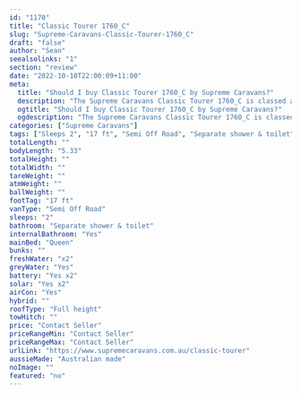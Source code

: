 ```yaml
---
id: "1170"
title: "Classic Tourer 1760_C"
slug: "Supreme-Caravans-Classic-Tourer-1760_C"
draft: "false"
author: "Sean"
seealsolinks: "1"
section: "review"
date: "2022-10-10T22:00:09+11:00"
meta:
  title: "Should I buy Classic Tourer 1760_C by Supreme Caravans?"
  description: "The Supreme Caravans Classic Tourer 1760_C is classed as Semi Off Road, and sleeps 2 people. It is Australian made and comes in at 17 ft. It generally has Separate shower & toilet."
  ogtitle: "Should I buy Classic Tourer 1760_C by Supreme Caravans?"
  ogdescription: "The Supreme Caravans Classic Tourer 1760_C is classed as Semi Off Road, and sleeps 2 people. It is Australian made and comes in at 17 ft. It generally has Separate shower & toilet."
categories: ["Supreme Caravans"]
tags: ["Sleeps 2", "17 ft", "Semi Off Road", "Separate shower & toilet", "Full height", "Price Unknown", "Australian made"]
totalLength: ""
bodyLength: "5.33"
totalHeight: ""
totalWidth: ""
tareWeight: ""
atmWeight: ""
ballWeight: ""
footTag: "17 ft"
vanType: "Semi Off Road"
sleeps: "2"
bathroom: "Separate shower & toilet"
internalBathroom: "Yes"
mainBed: "Queen"
bunks: ""
freshWater: "x2"
greyWater: "Yes"
battery: "Yes x2"
solar: "Yes x2"
airCon: "Yes"
hybrid: ""
roofType: "Full height"
towHitch: ""
price: "Contact Seller"
priceRangeMin: "Contact Seller"
priceRangeMax: "Contact Seller"
urlLink: "https://www.supremecaravans.com.au/classic-tourer"
aussieMade: "Australian made"
noImage: ""
featured: "no"
---
```

